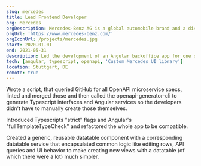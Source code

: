 ```yaml
---
slug: mercedes
title: Lead Frontend Developer
org: Mercedes
orgDescription: Mercedes-Benz AG is a global automobile brand and a division of the German company Daimler AG. The brand is known for luxury vehicles, buses, coaches, and trucks.
orgUrl: 'https://www.mercedes-benz.com/'
orgIconUrl: /projects/mercedes.jpg
start: 2020-01-01
end: 2021-05-31
description: Led the development of an Angular backoffice app for one of the biggest car manufacturers in Germany.
tech: [angular, typescript, openapi, 'Custom Mercedes UI library']
location: Stuttgart, DE
remote: true
---
```


Wrote a script, that queried GitHub for all OpenAPI microservice specs, linted and merged those and then called the openapi-generator-cli to generate Typescript interfaces and Angular services so the developers didn't have to manually create those themselves.

Introduced Typescripts "strict" flags and Angular's "fullTemplateTypeCheck" and refactored the whole app to be compatible.

Created a generic, reusable datatable component with a corresponding datatable service that encapsulated common logic like editing rows, API queries and UI behavior to make creating new views with a datatable (of which there were a lot) much simpler.
